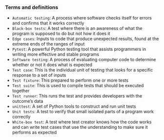 ### Terms and definitions

- `Automatic testing`: A process where software checks itself for errors and confirms that it works correctly
- `Black-box tests`: A test where there is an awareness of what the program is supposed to do but not how it does it
- `Edge cases`: Inputs to code that produce unexpected results, found at the extreme ends of the ranges of input
- `Pytest`: A powerful Python testing tool that assists programmers in writing more effective and stable programs
- `Software testing`: A process of evaluating computer code to determine whether or not it does what is expected
- `Test case`: This is the individual unit of testing that looks for a specific response to a set of inputs
- `Test fixture`: This prepared to perform one or more tests
- `Test suite`: This is used to compile tests that should be executed together
- `Test runner`: This runs the test and provides developers with the outcome’s data
- `unittest`: A set of Python tools to construct and run unit tests
- `Unit tests`: A test to verify that small isolated parts of a program work correctly
- `White-box test`: A test where test creator knows how the code works and can write test cases that use the understanding to make sure it performs as expected
